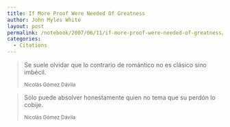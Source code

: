 ```yaml
---
title: If More Proof Were Needed Of Greatness
author: John Myles White
layout: post
permalink: /notebook/2007/06/11/if-more-proof-were-needed-of-greatness/
categories:
  - Citations
---
```


<blockquote>
<p>Se suele olvidar que lo contrario de romántico no es clásico sino imbécil.</p>

<small>Nicolás Gómez Dávila</small>
</blockquote>

<blockquote>
<p>Sólo puede absolver honestamente quien no tema que su perdón lo cobije.</p>

<small>Nicolás Gómez Dávila</small>
</blockquote>

